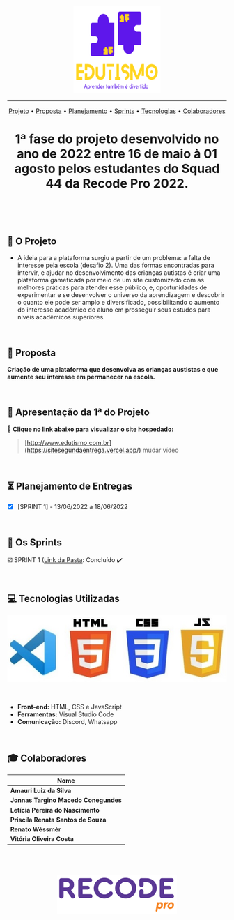 <br>

<p align="center">
      <img src="/Imagens_Geral/logo.svg" width="200" height="200">
<p align="center">

<hr>

<p align="center">
  <a href ="#rocket-o-projeto">Projeto</a>  •
  <a href ="#dart-proposta">Proposta</a>  •
  <a href ="#hourglass_flowing_sand-planejamento-de-entregas">Planejamento</a>  •
  <a href ="#calendar-os-sprints">Sprints</a>  •
  <a href ="#computer-tecnologias-utilizadas">Tecnologias</a>  •
  <a href ="#mortar_board-colaboradores">Colaboradores</a>
</p>

<h1 align="center">
  1ª fase do projeto desenvolvido no ano de 2022 entre 16 de maio à 01 agosto pelos estudantes do Squad 44 da Recode Pro 2022.
<h1 align="center">
<br>
      
## :rocket: O Projeto

* A ideia para a plataforma surgiu a partir de um problema: a falta de interesse pela escola (desafio 2). Uma das formas encontradas para intervir, e ajudar no desenvolvimento das crianças autistas é criar uma plataforma gameficada por meio de um site customizado com as melhores práticas para atender esse público, e, oportunidades de experimentar e se desenvolver o universo da aprendizagem e descobrir o quanto ele pode ser amplo e diversificado, possibilitando o aumento do interesse acadêmico do aluno em prosseguir seus estudos para níveis acadêmicos superiores.

</p>
<br>

## :dart: Proposta
**Criação de uma plataforma que desenvolva as crianças austistas e que aumente seu interesse em permanecer na escola.**
</p>
<br>

## :camera_flash: Apresentação da 1ª do Projeto

**:link: Clique no link abaixo para visualizar o site hospedado:**
>  [http://www.edutismo.com.br](https://sitesegundaentrega.vercel.app/) mudar vídeo
</p>
<br> 

## :hourglass_flowing_sand: Planejamento de Entregas
      
- [x] [SPRINT 1] - 13/06/2022 a 18/06/2022
<P>
<br>

## :calendar: Os Sprints

☑️ SPRINT 1 ([Link da Pasta](https://github.com/renato-wessmer/Edutismo/tree/main/SPRINT_01): Concluído :heavy_check_mark:
<P>
<br> 

## :computer: Tecnologias Utilizadas
<p align="center">
      <img src="/Imagens_Geral/tech.JPG" >      
<p align="center">
</p>
<br>

* **Front-end:** HTML, CSS e JavaScript              
* **Ferramentas:** Visual Studio Code
* **Comunicação:** Discord, Whatsapp
<P>
<br>

## :mortar_board: Colaboradores 

|Nome|
| -------- |
|**Amauri Luiz da Silva**|
|**Jonnas Targino Macedo Conegundes**|
|**Letícia Pereira do Nascimento**|
|**Priscila Renata Santos de Souza**|
|**Renato Wéssmėr**|
|**Vitória Oliveira Costa**|

<br>

<h1 align="center"> <img src = "Imagens_Geral/recode.png" height="90" /></h1>   